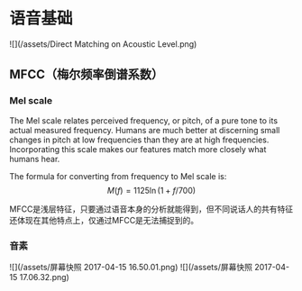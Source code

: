# 语音基础
![](/assets/Direct Matching on Acoustic Level.png)


## MFCC（梅尔频率倒谱系数）
### Mel scale

The Mel scale relates perceived frequency, or pitch, of a pure tone to its actual measured frequency. Humans are much better at discerning small changes in pitch at low frequencies than they are at high frequencies. Incorporating this scale makes our features match more closely what humans hear.

The formula for converting from frequency to Mel scale is:
$$
M(f)= 1125\ln(1+f/700)
$$

MFCC是浅层特征，只要通过语音本身的分析就能得到，但不同说话人的共有特征还体现在其他特点上，仅通过MFCC是无法捕捉到的。
### 音素

![](/assets/屏幕快照 2017-04-15 16.50.01.png)
![](/assets/屏幕快照 2017-04-15 17.06.32.png)


  [10]: http://people.csail.mit.edu/hubert/pyaudio/
  [11]: http://noalgo.info/874.html
  [12]: http://ffmpeg.org/
  [13]: http://static.zybuluo.com/sixijinling/dqrsl1v3drulfhte0y5zvjb2/%E5%B1%8F%E5%B9%95%E5%BF%AB%E7%85%A7%202017-04-03%2011.38.21.png
